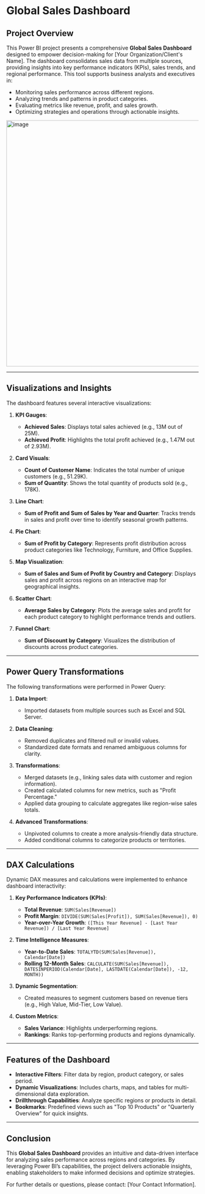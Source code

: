 # Global Sales Dashboard

## Project Overview

This Power BI project presents a comprehensive **Global Sales Dashboard** designed to empower decision-making for [Your Organization/Client's Name]. The dashboard consolidates sales data from multiple sources, providing insights into key performance indicators (KPIs), sales trends, and regional performance. This tool supports business analysts and executives in:

- Monitoring sales performance across different regions.  
- Analyzing trends and patterns in product categories.  
- Evaluating metrics like revenue, profit, and sales growth.  
- Optimizing strategies and operations through actionable insights.

<img width="644" alt="image" src="https://github.com/user-attachments/assets/dbec22d6-73f6-4860-815c-70ea78c1ff92" />

---

## Visualizations and Insights  

The dashboard features several interactive visualizations:  

1. **KPI Gauges**:  
   - **Achieved Sales**: Displays total sales achieved (e.g., 13M out of 25M).  
   - **Achieved Profit**: Highlights the total profit achieved (e.g., 1.47M out of 2.93M).  

2. **Card Visuals**:  
   - **Count of Customer Name**: Indicates the total number of unique customers (e.g., 51.29K).  
   - **Sum of Quantity**: Shows the total quantity of products sold (e.g., 178K).  

3. **Line Chart**:  
   - **Sum of Profit and Sum of Sales by Year and Quarter**: Tracks trends in sales and profit over time to identify seasonal growth patterns.  

4. **Pie Chart**:  
   - **Sum of Profit by Category**: Represents profit distribution across product categories like Technology, Furniture, and Office Supplies.  

5. **Map Visualization**:  
   - **Sum of Sales and Sum of Profit by Country and Category**: Displays sales and profit across regions on an interactive map for geographical insights.  

6. **Scatter Chart**:  
   - **Average Sales by Category**: Plots the average sales and profit for each product category to highlight performance trends and outliers.  

7. **Funnel Chart**:  
   - **Sum of Discount by Category**: Visualizes the distribution of discounts across product categories.

---

## Power Query Transformations  

The following transformations were performed in Power Query:  

1. **Data Import**:  
   - Imported datasets from multiple sources such as Excel and SQL Server.  

2. **Data Cleaning**:  
   - Removed duplicates and filtered null or invalid values.  
   - Standardized date formats and renamed ambiguous columns for clarity.  

3. **Transformations**:  
   - Merged datasets (e.g., linking sales data with customer and region information).  
   - Created calculated columns for new metrics, such as "Profit Percentage."  
   - Applied data grouping to calculate aggregates like region-wise sales totals.  

4. **Advanced Transformations**:  
   - Unpivoted columns to create a more analysis-friendly data structure.  
   - Added conditional columns to categorize products or territories.

---

## DAX Calculations  

Dynamic DAX measures and calculations were implemented to enhance dashboard interactivity:  

1. **Key Performance Indicators (KPIs)**:  
   - **Total Revenue**: `SUM(Sales[Revenue])`  
   - **Profit Margin**: `DIVIDE(SUM(Sales[Profit]), SUM(Sales[Revenue]), 0)`  
   - **Year-over-Year Growth**: `([This Year Revenue] - [Last Year Revenue]) / [Last Year Revenue]`  

2. **Time Intelligence Measures**:  
   - **Year-to-Date Sales**: `TOTALYTD(SUM(Sales[Revenue]), Calendar[Date])`  
   - **Rolling 12-Month Sales**: `CALCULATE(SUM(Sales[Revenue]), DATESINPERIOD(Calendar[Date], LASTDATE(Calendar[Date]), -12, MONTH))`  

3. **Dynamic Segmentation**:  
   - Created measures to segment customers based on revenue tiers (e.g., High Value, Mid-Tier, Low Value).  

4. **Custom Metrics**:  
   - **Sales Variance**: Highlights underperforming regions.  
   - **Rankings**: Ranks top-performing products and regions dynamically.  

---

## Features of the Dashboard  

- **Interactive Filters**: Filter data by region, product category, or sales period.  
- **Dynamic Visualizations**: Includes charts, maps, and tables for multi-dimensional data exploration.  
- **Drillthrough Capabilities**: Analyze specific regions or products in detail.  
- **Bookmarks**: Predefined views such as "Top 10 Products" or "Quarterly Overview" for quick insights.  

---

## Conclusion  

This **Global Sales Dashboard** provides an intuitive and data-driven interface for analyzing sales performance across regions and categories. By leveraging Power BI’s capabilities, the project delivers actionable insights, enabling stakeholders to make informed decisions and optimize strategies.  

For further details or questions, please contact: [Your Contact Information].
